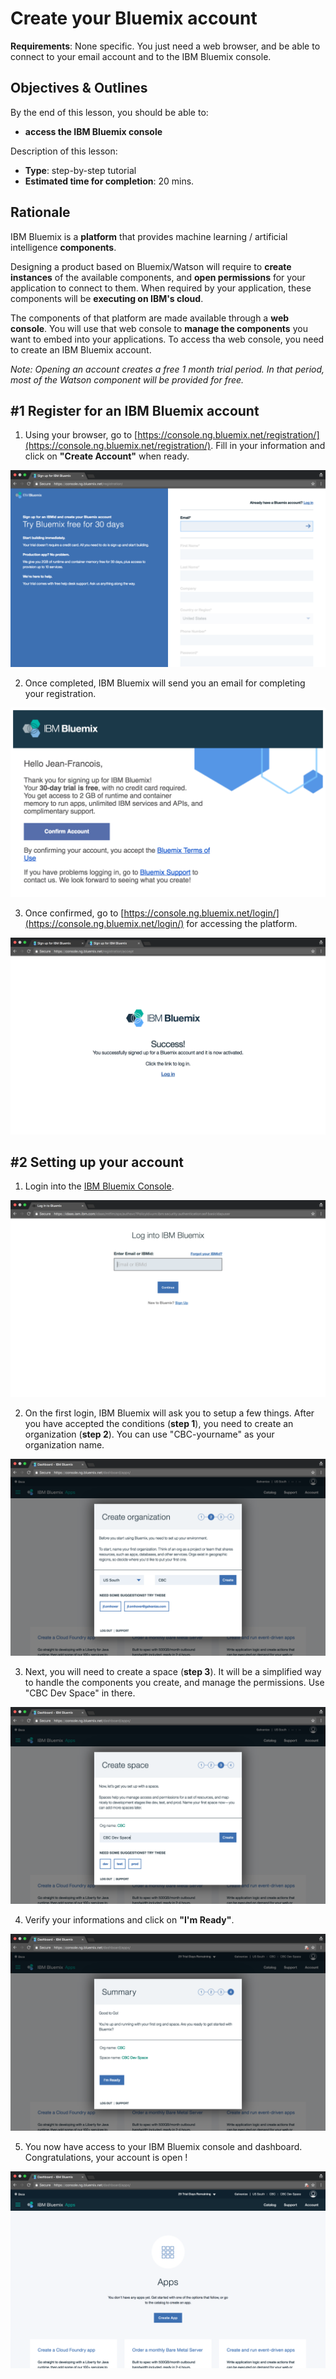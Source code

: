 # Create your Bluemix account

**Requirements**: None specific. You just need a web browser, and be able to connect to your email account and to the IBM Bluemix console.

## Objectives & Outlines

By the end of this lesson, you should be able to:
- **access the IBM Bluemix console**

Description of this lesson:
- **Type**: step-by-step tutorial
- **Estimated time for completion**: 20 mins.


## Rationale

IBM Bluemix is a **platform** that provides machine learning / artificial intelligence **components**.

Designing a product based on Bluemix/Watson will require to **create instances** of the available components, and **open permissions** for your application to connect to them. When required by your application, these components will be **executing on IBM's cloud**.

The components of that platform are made available through a **web console**. You will use that web console to **manage the components** you want to embed into your applications. To access tha web console, you need to create an IBM Bluemix account.

_Note: Opening an account creates a free 1 month trial period. In that period, most of the Watson component will be provided for free._


## \#1 Register for an IBM Bluemix account

1. Using your browser, go to [https://console.ng.bluemix.net/registration/](https://console.ng.bluemix.net/registration/). Fill in your information and click on **"Create Account"** when ready.

  ![Register your account](img/ibmaccountregister-1.png)

2. Once completed, IBM Bluemix will send you an email for completing your registration.

  ![Confirm your account via email](img/ibmaccountregister-3.png)

3. Once confirmed, go to [https://console.ng.bluemix.net/login/](https://console.ng.bluemix.net/login/) for accessing the platform.

  ![IBM Bluemix Console](img/ibmaccountregister-4.png)


## \#2 Setting up your account

1. Login into the [IBM Bluemix Console](https://console.ng.bluemix.net/login/).

  ![IBM Bluemix Console](img/ibmaccountregister-5.png)

2. On the first login, IBM Bluemix will ask you to setup a few things. After you have accepted the conditions (**step 1**), you need to create an organization (**step 2**). You can use "CBC-yourname" as your organization name.

  ![IBM Bluemix Console](img/ibmaccountregister-6.png)

3. Next, you will need to create a space (**step 3**). It will be a simplified way to handle the components you create, and manage the permissions. Use "CBC Dev Space" in there.

  ![IBM Bluemix Console](img/ibmaccountregister-7.png)

4. Verify your informations and click on **"I'm Ready"**.

  ![IBM Bluemix Console](img/ibmaccountregister-8.png)

5. You now have access to your IBM Bluemix console and dashboard. Congratulations, your account is open !

  ![IBM Bluemix Console](img/ibmaccountregister-9.png)

